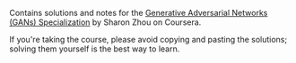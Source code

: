 Contains solutions and notes for the  [Generative Adversarial Networks (GANs) Specialization](https://www.coursera.org/specializations/generative-adversarial-networks-gans) by Sharon Zhou on Coursera.


If you're taking the course, please avoid copying and pasting the solutions; solving them yourself is the best way to learn.
